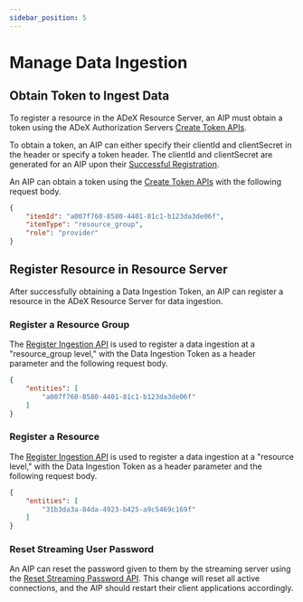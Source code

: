 ```yaml
---
sidebar_position: 5
---
```


# Manage Data Ingestion

## Obtain Token to Ingest Data
To register a resource in the ADeX Resource Server, an AIP must obtain a token using the ADeX Authorization Servers [Create Token APIs](https://authorization.ADeX.org.in/apis#operation/post-auth-v1-token).

To obtain a token, an AIP can either specify their clientId and clientSecret in the header or specify a token header. The clientId and clientSecret are generated for an AIP upon their [Successful Registration](https://docs.ADeX.org.in/docs/registration#successful-registration-and-client-id-client-secret).

An AIP can obtain a token using the [Create Token APIs](https://authorization.ADeX.org.in/apis#operation/post-auth-v1-token) with the following request body.

```json
{
    "itemId": "a007f760-8580-4401-81c1-b123da3de06f",
    "itemType": "resource_group",
    "role": "provider"
}
```

## Register Resource in Resource Server
After successfully obtaining a Data Ingestion Token, an AIP can register a resource in the ADeX Resource Server for data ingestion.

### Register a Resource Group
The [Register Ingestion API](https://rs.ts.adex.org.in/apis#tag/Data-Ingestion-Adaptor/operation/registeradapter) is used to register a data ingestion at a "resource_group level," with the Data Ingestion Token as a header parameter and the following request body.

```json
{
    "entities": [
        "a007f760-8580-4401-81c1-b123da3de06f"
    ]
}
```

### Register a Resource
The [Register Ingestion API](https://rs.ADeX.org.in/apis#operation/registeradapter) is used to register a data ingestion at a "resource level," with the Data Ingestion Token as a header parameter and the following request body.

```json
{
    "entities": [
        "31b3da3a-84da-4923-b425-a9c5469c169f"
    ]
}
```

### Reset Streaming User Password
An AIP can reset the password given to them by the streaming server using the [Reset Streaming Password API](https://rs.ts.adex.org.in/apis#tag/Management/operation/resetPassword). This change will reset all active connections, and the AIP should restart their client applications accordingly.